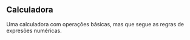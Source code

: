 ## Calculadora

<p>Uma calculadora com operações básicas, mas que segue as regras de expresões numéricas.</p>
